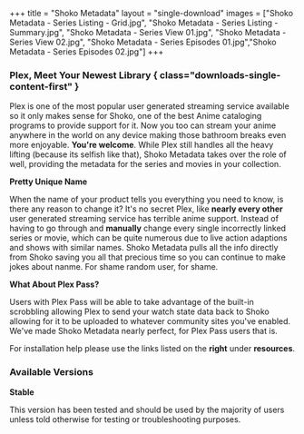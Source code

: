 +++
title = "Shoko Metadata"
layout = "single-download"
images = ["Shoko Metadata - Series Listing - Grid.jpg", "Shoko Metadata - Series Listing - Summary.jpg", "Shoko Metadata - Series View 01.jpg", "Shoko Metadata - Series View 02.jpg", "Shoko Metadata - Series Episodes 01.jpg","Shoko Metadata - Series Episodes 02.jpg"]
+++

### Plex, Meet Your Newest Library { class="downloads-single-content-first" }

Plex is one of the most popular user generated streaming service available so it only makes sense for Shoko, one of the best Anime cataloging programs to provide support for it. Now you too can stream your anime anywhere in the world on any device making those bathroom breaks even more enjoyable. **You're welcome**. While Plex still handles all the heavy lifting (because its selfish like that), Shoko Metadata takes over the role of well, providing the metadata for the series and movies in your collection. 

**Pretty Unique Name**

When the name of your product tells you everything you need to know, is there any reason to change it? It's no secret Plex, like **nearly every other** user generated streaming service has terrible anime support. Instead of having to go through and **manually** change every single incorrectly linked series or movie, which can be quite numerous due to live action adaptions and shows with similar names. Shoko Metadata pulls all the info directly from Shoko saving you all that precious time so you can continue to make jokes about nanme. For shame random user, for shame.

**What About Plex Pass?**

Users with Plex Pass will be able to take advantage of the built-in scrobbling allowing Plex to send your watch state data back to Shoko allowing for it to be uploaded to whatever community sites you've enabled. We've made Shoko Metadata nearly perfect, for Plex Pass users that is.


For installation help please use the links listed on the **right** under **resources**.

### Available Versions 

**Stable** 

This version has been tested and should be used by the majority of users unless told otherwise for testing or troubleshooting purposes.
